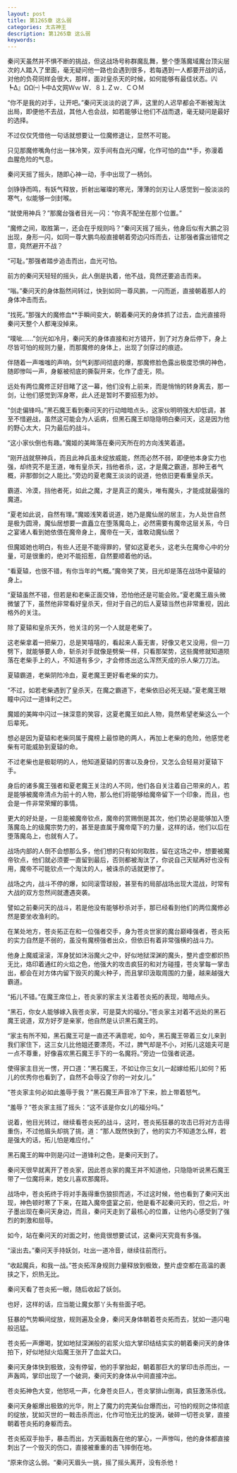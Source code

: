 ```yaml
---
layout: post
title: 第1265章 这么弱
categories: 太古神王
description: 第1265章 这么弱
keywords:
---
```


秦问天虽然并不惧不断的挑战，但这战场号称群魔乱舞，整个堕落魔域魔台顶尖层次的人踏入了里面，毫无疑问他一路也会遇到很多，若每遇到一人都要开战的话，对他的负荷同样会很大，那样，面对皇杀天的时候，如何能够有最佳状态。㈧┡Δ』ΩΩ㈠┡中Δ文网Ｗｗ Ｗ．８⒈Ｚｗ．ＣＯＭ

“你不是我的对手，让开吧。”秦问天淡淡的说了声，这里的人迟早都会不断被淘汰出局，即便他不去战，其他人也会战，如若能够让他们不战而退，毫无疑问是最好的选择。

不过仅仅凭借他一句话就想要让一位魔修退让，显然不可能。

只见那魔修嘴角付出一抹冷笑，双手间有血光闪耀，化作可怕的血**手，弥漫着血腥危险的气息。

秦问天摇了摇头，随即心神一动，手中出现了一柄剑。

剑铮铮而鸣，有妖气释放，折射出璀璨的寒光，薄薄的剑刃让人感觉到一股淡淡的寒气，似能够一剑封喉。

“就使用神兵？”那魔台强者目光一闪：“你真不配坐在那个位置。”

“魔修之间，取胜第一，还会在乎规则吗？”秦问天摇了摇头，他身后似有大鹏之羽出现，身形一闪，如同一尊大鹏鸟般直接朝着旁边闪烁而去，让那强者露出错愕之意，竟然避开不战？

“可耻。”那强者踏步追击而出，血光可怕。

前方的秦问天轻轻的摇头，此人倒是执着，他不战，竟然还要追击而来。

“嗡。”秦问天的身体豁然间转过，快到如同一尊风鹏，一闪而逝，直接朝着那人的身体冲击而去。

“找死。”那强大的魔修血**手瞬间变大，朝着秦问天的身体抓了过去，血光直接将秦问天整个人都淹没掉来。

“噗呲……”剑光如冷月，秦问天的身体直接和对方错开，到了对方身后停下，身上尽皆可怕的规则力量，而那魔修的身体上，出现了剑穿过的痕迹。

伴随着一声嗤嗤的声响，剑气刹那间彻底的爆，那魔修脸色露出极度恐惧的神色，随即惨叫一声，身躯被彻底的撕裂开来，化作了虚无，陨。

远处有两位魔修正好目睹了这一幕，他们没有上前来，而是悄悄的转身离去，那一剑，让他们感觉到浑身寒，此人还是暂时不要招惹为妙。

“剑走偏锋吗。”黑石魔王看到秦问天的行动暗暗点头，这家伙明明强大却低调，甚至不惜避战，虽然这可能会为人诟病，但黑石魔王却隐隐明白秦问天，这是因为他的野心太大，只为最后的战斗。

“这小家伙倒也有趣。”魔姬的美眸落在秦问天所在的方向浅笑着道。

“刚开战就祭神兵，而且此神兵虽未绽放威能，然而必然不弱，即便他本身实力也强，却终究不是王道，唯有皇杀天，挡他者杀，这，才是魔之霸道，那种王者气概，非那御剑之人能比。”旁边的夏老魔王淡淡的说道，他依旧更看重皇杀天。

霸道、冷漠，挡他者死，如此之魔，才是真正的魔头，唯有魔头，才能成就最强的魔道。

“夏老如此说，自然有理。”魔姬浅笑着说道，她乃是魔仙居的居主，为人处世自然是极为圆滑，魔仙居想要一直矗立在堕落魔岛上，必然需要有魔帝这层关系，今日之宴诸人看到她依偎在魔帝身上，魔帝在一天，谁敢动魔仙居？

但魔姬她也明白，有些人还是不能得罪的，譬如这夏老头，这老头在魔帝心中的分量，可是很重的，绝对不能招惹，自然要顺着他的话。

“看夏辕，也很不错，有你当年的气概。”魔帝笑了笑，目光却是落在战场中夏辕的身上。

“夏辕虽然不错，但若是和老柴正面交锋，恐怕他还是可能会败。”夏老魔王眉头微微皱了下，虽然他非常看好皇杀天，但对于自己的后人夏辕当然也非常重视，因此格外的关注。

除了夏辕和皇杀天外，他关注的另一个人就是老柴了。

这老柴拿着一把柴刀，总是笑嘻嘻的，看起来人畜无害，好像又老又没用，但一刀劈下，就能够要人命，斩杀对手就像是劈柴一样，只看那架势，这些魔修就知道陨落在老柴手上的人，不知道有多少，才会修炼出这么浑然天成的杀人柴刀刀法。

夏辕霸道，老柴阴险冷血，夏老魔王更好看老柴的实力。

“不过，如若老柴遇到了皇杀天，在魔之霸道下，老柴依旧必死无疑。”夏老魔王眼瞳中闪过一道锋利之芒。

魔姬的美眸中闪过一抹深意的笑容，这夏老魔王如此人物，竟然希望老柴这么一个后辈死。

想必是因为夏辕和老柴同属于魔榜上最惊艳的两人，再加上老柴的危险，他感觉老柴有可能威胁到夏辕的命。

不过老柴也是极聪明的人，他知道夏辕的厉害以及身份，又怎么会轻易对夏辕下手。

身后的诸多魔王强者和夏老魔王关注的人不同，他们各自关注着自己带来的人，若是能够被魔帝清点为前十的人物，那么他们将能够给魔帝留下一个印象，而且，也会是一件非常荣耀的事情。

更大的好处是，一旦能被魔帝钦点，魔帝的赏赐倒是其次，他们势必是能够加入堕落魔岛上的级魔宗势力的，甚至是直属于魔帝麾下的力量，这样的话，他们以后在堕落魔岛上，也就有人了。

战场内部的人倒不会想那么多，他们想的只有如何取胜，留在这场之中，想要被魔帝钦点，他们就必须要一直留到最后，否则都被淘汰了，你说自己天赋再好也没有用，魔帝不可能钦点一个淘汰的人，被诛杀的话就更惨了。

战场之内，战斗不停的爆，如同滚雪球般，甚至有的局部战场出现大混战，时常有大战的双方忽然间就遭遇突袭。

譬如之前秦问天的战斗，若是他没有能够秒杀对手，那已经看到他们的两位魔修必然是要坐收渔利的。

在某处地方，苍炎拓正在和一位强者交手，身为苍炎世家的魔台巅峰强者，苍炎拓的实力自然是不弱的，虽没有魔榜强者出众，但依旧有着非常强横的战斗力。

他身上魔威滚滚，浑身犹如沐浴魔火之中，好似地狱深渊的魔头，整片虚空都炽热无比，烙印着通红的火焰之色，他强大的攻击疯狂的和对方碰撞，苍炎掌每一掌击出，都会在对方体内留下毁灭的魔火种子，而且掌印汲取周围的力量，越来越强大霸道。

“拓儿不错。”在魔王席位上，苍炎家的家主关注着苍炎拓的表现，暗暗点头。

“黑石，你女人能够嫁入我苍炎家，可是莫大的福分。”苍炎家主对着不远处的黑石魔王说道，双方好歹是亲家，他自然是认识黑石魔王的。

“家主有所不知，黑石魔王可是一直还不满意呢，如今，黑石魔王带着三女儿来到我们家住下，这三女儿比他姐还要漂亮，不过，脾气却是不小，对拓儿这姐夫可是一点不尊重，好像喜欢黑石魔王手下的一名魔将。”旁边一位强者说道。

使得家主目光一愣，开口道：“黑石魔王，不如让你三女儿一起嫁给拓儿如何？拓儿的优秀你也看到了，自然不会辱没了你的一对女儿。”

“苍炎家主何必如此羞辱于我？”黑石魔王声音冷了下来，脸上带着怒气。

“羞辱？”苍炎家主摇了摇头：“这不该是你女儿的福分吗。”

说着，他目光转过，继续看苍炎拓的战斗，这时，苍炎拓狂暴的攻击已将对方击得重伤，不过他眉头却挑了挑，道：“那人既然快到了，他的实力不知道怎么样，若是强大的话，拓儿怕是难应付。”

黑石魔王的眸中则是闪过一道锋利之色，是秦问天到了。

秦问天很早就离开了苍炎家，因此苍炎家的魔王并不知道他，只隐隐听说黑石魔王带了一位魔将来，她女儿喜欢那魔将。

战场中，苍炎拓终于将对手轰得重伤狼狈而逃，不过这时候，他也看到了秦问天出现，神色顿时寒了下来，在踏入魔帝盛宴之前，他是看不起秦问天的，但之后，叶子墨出现在秦问天身边，而且，秦问天走到了最核心的位置，让他内心感受到了强烈的刺激和屈辱。

如今，站在秦问天的对面之时，他竟很想要试试，这秦问天究竟有多强。

“滚出去。”秦问天手持妖剑，吐出一道冷音，继续往前而行。

“收起魔兵，和我一战。”苍炎拓浑身规则力量释放到极致，整片虚空都在高温的裹挟之下，炽热无比。

秦问天看了苍炎拓一眼，随后收起了妖剑。

也好，这样的话，应当能让魔女那丫头有些面子吧。

狂暴的气势瞬间绽放，规则遍及全身，秦问天身体朝着苍炎拓而去，犹如一道闪电般迅猛。

苍炎拓一声爆喝，犹如地狱深渊般的岩浆火焰大掌印结结实实的朝着秦问天的身体拍下，好似地狱火焰魔王张开了血盆大口。

秦问天身体快到极致，没有停留，他的手掌抬起，朝着那巨大的掌印击杀而出，一声轰鸣，掌印出现了一个破洞，秦问天的身体从中间直接冲出。

苍炎拓神色大变，他怒吼一声，化身苍炎巨人，苍炎掌排山倒海，疯狂激荡杀伐。

秦问天身躯爆出极致的光华，附上了魔力的完美仙台爆而出，可怕的规则之体彻底的绽放，犹如灭世的一戟击杀而出，化作可怕无比的旋涡，破碎一切苍炎掌，直接朝着苍炎拓的身躯而去。

苍炎拓双手抬手，暴击而出，方天画戟轰在他的掌心，一声惨叫，他的身体都直接刺出了一个毁灭的伤口，直接被重重的击飞摔倒在地。

“原来你这么弱。“秦问天眉头一挑，摇了摇头离开，没有杀他！
